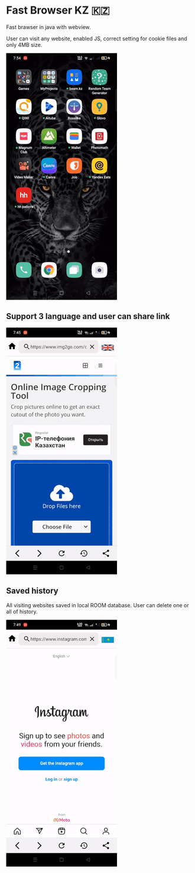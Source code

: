 # Fast Browser KZ 🇰🇿

Fast brawser in java with webview.

User can visit any website, enabled JS, correct setting for cookie files and only 4MB size.

![](https://github.com/Erdaulet0341/Fast-Browser-KZ/blob/main/gifs/ezgif.com-resize%20(26).gif)


## Support 3 language and user can share link

![](https://github.com/Erdaulet0341/Fast-Browser-KZ/blob/main/gifs/ezgif.com-resize%20(25).gif)


## Saved history
All visiting websites saved in local ROOM database. User can delete one or all of history.

![](https://github.com/Erdaulet0341/Fast-Browser-KZ/blob/main/gifs/ezgif.com-resize%20(24).gif)
